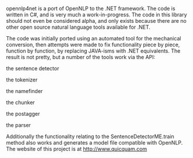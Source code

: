 opennlp4net is a port of OpenNLP to the .NET framework. The code is written in C#, and is very much a work-in-progress. The code in this library should not even be considered alpha, and only exists because there are no other open source natural language tools available for .NET.

The code was initially ported using an automated tool for the mechanical conversion, then attempts were made to fix functionality piece by piece, function by function, by replacing JAVA-isms with .NET equivalents. The result is not pretty, but a number of the tools work via the API:

the sentence detector

the tokenizer

the namefinder

the chunker

the postagger

the parser

Additionally the functionality relating to the SentenceDetectorME.train method also works and generates a model file compatible with OpenNLP. The website of this project is at http://www.quicquam.com

 